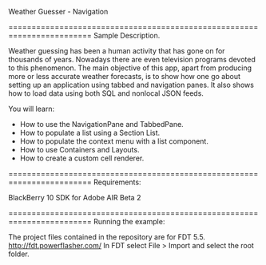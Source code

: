 Weather Guesser - Navigation

========================================================================
Sample Description.

Weather guessing has been a human activity that has gone on for
thousands of years. Nowadays there are even television programs
devoted to this phenomenon. The main objective of this app, apart
from producing more or less accurate weather forecasts, is to
show how one go about setting up an application using tabbed and
navigation panes. It also shows how to load data using both SQL
and nonlocal JSON feeds.

You will learn:
 - How to use the NavigationPane and TabbedPane.
 - How to populate a list using a Section List.
 - How to populate the context menu with a list component.
 - How to use Containers and Layouts.
 - How to create a custom cell renderer.

========================================================================
Requirements:

BlackBerry 10 SDK for Adobe AIR Beta 2

========================================================================
Running the example:

The project files contained in the repository are for FDT 5.5. http://fdt.powerflasher.com/
In FDT select File > Import and select the root folder.
